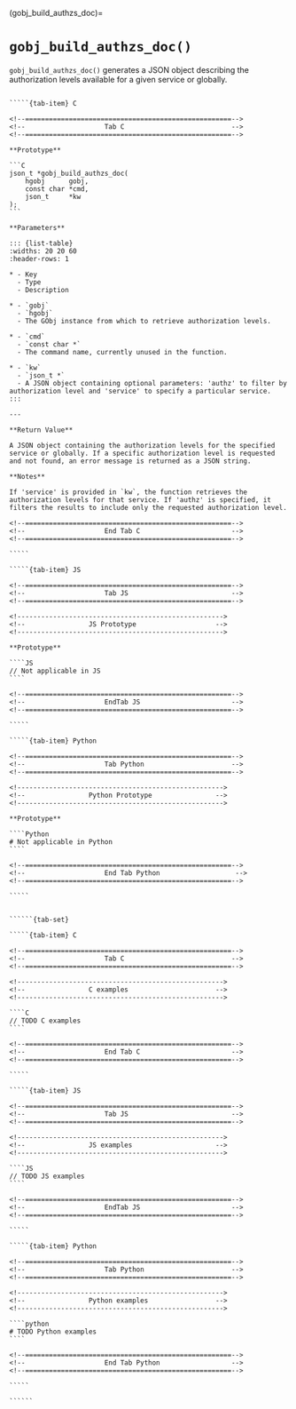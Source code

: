 <!-- ============================================================== -->
(gobj_build_authzs_doc)=
# `gobj_build_authzs_doc()`
<!-- ============================================================== -->

`gobj_build_authzs_doc()` generates a JSON object describing the authorization levels available for a given service or globally.

<!------------------------------------------------------------>
<!--                    Prototypes                          -->
<!------------------------------------------------------------>

``````{tab-set}

`````{tab-item} C

<!--====================================================-->
<!--                    Tab C                           -->
<!--====================================================-->

**Prototype**

```C
json_t *gobj_build_authzs_doc(
    hgobj      gobj,
    const char *cmd,
    json_t     *kw
);
```

**Parameters**

::: {list-table}
:widths: 20 20 60
:header-rows: 1

* - Key
  - Type
  - Description

* - `gobj`
  - `hgobj`
  - The GObj instance from which to retrieve authorization levels.

* - `cmd`
  - `const char *`
  - The command name, currently unused in the function.

* - `kw`
  - `json_t *`
  - A JSON object containing optional parameters: 'authz' to filter by authorization level and 'service' to specify a particular service.
:::

---

**Return Value**

A JSON object containing the authorization levels for the specified service or globally. If a specific authorization level is requested and not found, an error message is returned as a JSON string.

**Notes**

If 'service' is provided in `kw`, the function retrieves the authorization levels for that service. If 'authz' is specified, it filters the results to include only the requested authorization level.

<!--====================================================-->
<!--                    End Tab C                       -->
<!--====================================================-->

`````

`````{tab-item} JS

<!--====================================================-->
<!--                    Tab JS                          -->
<!--====================================================-->

<!---------------------------------------------------->
<!--                JS Prototype                    -->
<!---------------------------------------------------->

**Prototype**

````JS
// Not applicable in JS
````

<!--====================================================-->
<!--                    EndTab JS                       -->
<!--====================================================-->

`````

`````{tab-item} Python

<!--====================================================-->
<!--                    Tab Python                      -->
<!--====================================================-->

<!---------------------------------------------------->
<!--                Python Prototype                -->
<!---------------------------------------------------->

**Prototype**

````Python
# Not applicable in Python
````

<!--====================================================-->
<!--                    End Tab Python                   -->
<!--====================================================-->

`````

``````

<!------------------------------------------------------------>
<!--                    Examples                            -->
<!------------------------------------------------------------>

```````{dropdown} Examples

``````{tab-set}

`````{tab-item} C

<!--====================================================-->
<!--                    Tab C                           -->
<!--====================================================-->

<!---------------------------------------------------->
<!--                C examples                      -->
<!---------------------------------------------------->

````C
// TODO C examples
````

<!--====================================================-->
<!--                    End Tab C                       -->
<!--====================================================-->

`````

`````{tab-item} JS

<!--====================================================-->
<!--                    Tab JS                          -->
<!--====================================================-->

<!---------------------------------------------------->
<!--                JS examples                     -->
<!---------------------------------------------------->

````JS
// TODO JS examples
````

<!--====================================================-->
<!--                    EndTab JS                       -->
<!--====================================================-->

`````

`````{tab-item} Python

<!--====================================================-->
<!--                    Tab Python                      -->
<!--====================================================-->

<!---------------------------------------------------->
<!--                Python examples                 -->
<!---------------------------------------------------->

````python
# TODO Python examples
````

<!--====================================================-->
<!--                    End Tab Python                  -->
<!--====================================================-->

`````

``````

```````

